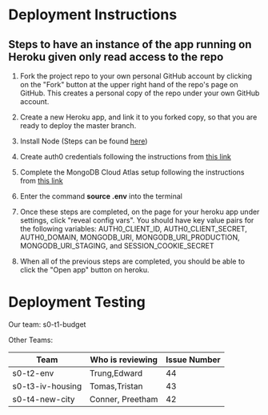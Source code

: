 # Deployment Instructions

## Steps to have an instance of the app running on Heroku given only read access to the repo

1. Fork the project repo to your own personal GitHub account by clicking on the "Fork" button at the upper right hand of the repo's page on GitHub. This creates a personal copy of the repo under your own GitHub account.

2. Create a new Heroku app, and link it to you forked copy, so that you are ready to deploy the master branch.

3. Install Node (Steps can be found [here](https://github.com/ucsb-cs48-s20/project-s0-t1-budget/blob/master/docs/INSTALL_NODE_INSTRUCTIONS.md))

4. Create auth0 credentials following the instructions from [this link](https://github.com/ucsb-cs48-s20/demo-nextjs-app/blob/master/docs/auth0-localhost.md)

5. Complete the MongoDB Cloud Atlas setup following the instructions from [this link](https://ucsb-cs48.github.io/topics/mongodb_cloud_atlas_setup/)

6. Enter the command **source .env** into the terminal

7. Once these steps are completed, on the page for your heroku app under settings, click "reveal config vars". You should have key value pairs for the following variables: AUTH0_CLIENT_ID, AUTH0_CLIENT_SECRET, AUTH0_DOMAIN, MONGODB_URI, MONGODB_URI_PRODUCTION, MONGODB_URI_STAGING, and SESSION_COOKIE_SECRET

8. When all of the previous steps are completed, you should be able to click the "Open app" button on heroku.

# Deployment Testing
    
Our team: s0-t1-budget

Other Teams:
  
| Team                     | Who is reviewing | Issue Number |
|--------------------------|------------------|--------------|
| s0-t2-env                |   Trung,Edward   |     44       |
| s0-t3-iv-housing         | Tomas,Tristan    |     43       |
| s0-t4-new-city           | Conner, Preetham |     42       |
